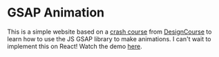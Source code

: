 # GSAP Animation

This is a simple website based on a [crash course](https://youtu.be/YqOhQWbouCE) from [DesignCourse](https://www.youtube.com/channel/UCVyRiMvfUNMA1UPlDPzG5Ow) to learn how to use the JS GSAP library to make animations. I can't wait to implement this on React! Watch the demo [here](https://danngalann.github.io/gsap-animation/).
